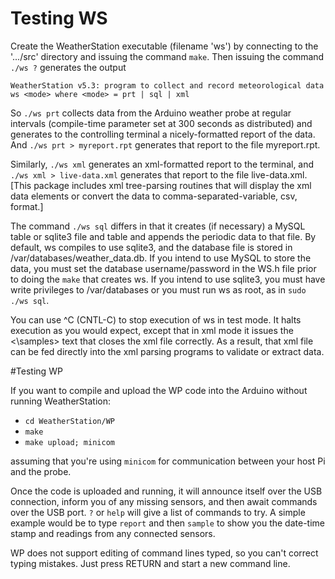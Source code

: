 # Testing WS

Create the WeatherStation executable (filename 'ws') by connecting to the '.../src' directory and issuing the command `make`.  Then issuing the command `./ws ?` generates the output 

	WeatherStation v5.3: program to collect and record meteorological data
	ws <mode> where <mode> = prt | sql | xml
	

So `./ws prt` collects data from the Arduino weather probe at regular intervals (compile-time parameter set at 300 seconds as distributed) and generates to the controlling terminal a nicely-formatted report of the data.  And `./ws prt > myreport.rpt` generates that report to the file myreport.rpt.

Similarly, `./ws xml` generates an xml-formatted report to the terminal, and `./ws xml > live-data.xml` generates that report to the file live-data.xml.  [This package includes xml tree-parsing routines that will display the xml data elements or convert the data to comma-separated-variable, csv, format.]

The command `./ws sql` differs in that it creates (if necessary) a MySQL table or sqlite3 file and table and appends the periodic data to that file.  By default, ws compiles to use sqlite3, and the database file is stored in /var/databases/weather_data.db.  If you intend to use MySQL to store the data, you must set the database username/password in the WS.h file prior to doing the `make` that creates ws.  If you intend to use sqlite3, you must have write privileges to /var/databases or you must run ws as root, as in `sudo ./ws sql`.

You can use ^C (CNTL-C) to stop execution of ws in test mode.  It halts execution as you would expect, except that in xml mode it issues the <\\samples> text that closes the xml file correctly.  As a result, that xml file can be fed directly into the xml parsing programs to validate or extract data.

#Testing WP

If you want to compile and upload the WP code into the Arduino without running WeatherStation:

* `cd WeatherStation/WP`
* `make`
* `make upload; minicom`

assuming that you're using `minicom` for communication between your host Pi and the probe.  

Once the code is uploaded and running, it will announce itself over the USB connection, inform you of any missing sensors, and then await commands over the USB port.  `?` or `help` will give a list of commands to try.  A simple example would be to type `report` and then `sample` to show you the date-time stamp and readings from any connected sensors.  

WP does not support editing of command lines typed, so you can't correct typing mistakes.  Just press RETURN and start a new command line.

